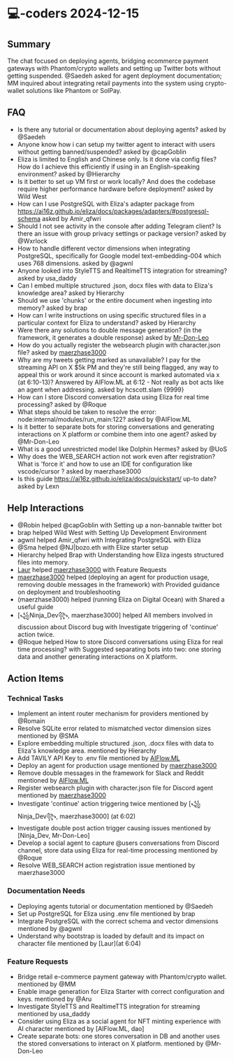 # 💻-coders 2024-12-15

## Summary
The chat focused on deploying agents, bridging ecommerce payment gateways with Phantom/crypto wallets and setting up Twitter bots without getting suspended. @Saedeh asked for agent deployment documentation; MM inquired about integrating retail payments into the system using crypto-wallet solutions like Phantom or SolPay.

## FAQ
- Is there any tutorial or documentation about deploying agents? asked by @Saedeh
- Anyone know how i can setup my twitter agent to interact with users without getting banned/suspended? asked by @capGoblin
- Eliza is limited to English and Chinese only. Is it done via config files? How do I achieve this efficiently if using in an English-speaking environment? asked by @Hierarchy
- Is it better to set up VM first or work locally? And does the codebase require higher performance hardware before deployment? asked by Wild West
- How can I use PostgreSQL with Eliza's adapter package from https://ai16z.github.io/eliza/docs/packages/adapters/#postgresql-schema asked by Amir_qfwri
- Should I not see activity in the console after adding Telegram client? Is there an issue with group privacy settings or package version? asked by @Wxrlock
- How to handle different vector dimensions when integrating PostgreSQL, specifically for Google model text-embedding-004 which uses 768 dimensions. asked by @agwnl
- Anyone looked into StyleTTS and RealtimeTTS integration for streaming? asked by usa_daddy
- Can I embed multiple structured .json, docx files with data to Eliza's knowledge area? asked by Hierarchy
- Should we use 'chunks' or the entire document when ingesting into memory? asked by brap
- How can I write instructions on using specific structured files in a particular context for Eliza to understand? asked by Hierarchy
- Were there any solutions to double message generation? (in the framework, it generates a double response) asked by [Mr-Don-Leo](https://discordapp.com/users/@me)
- How do you actually register the websearch plugin with character.json file? asked by [maerzhase3000](https://discordapp.com/users/@me)
- Why are my tweets getting marked as unavailable? I pay for the streaming API on X $5k PM and they're still being flagged, any way to appeal this or work around it since account is marked automated via x (at 6:10-13)? Answered by AIFlow.ML at 6:12 - Not really as bot acts like an agent when addressing. asked by hcscott.slam {9999}
- How can I store Discord conversation data using Eliza for real time processing? asked by @Roque
- What steps should be taken to resolve the error: node:internal/modules/run_main:122? asked by @AIFlow.ML
- Is it better to separate bots for storing conversations and generating interactions on X platform or combine them into one agent? asked by @Mr-Don-Leo
- What is a good unrestricted model like Dolphin Hermes? asked by @UoS
- Why does the WEB_SEARCH action not work even after registration? What is 'force it' and how to use an IDE for configuration like vscode/cursor ? asked by maerzhase3000
- Is this guide https://ai16z.github.io/eliza/docs/quickstart/ up-to date? asked by Lexn

## Help Interactions
- @Robin helped @capGoblin with Setting up a non-bannable twitter bot
- brap helped Wild West with Setting Up Development Environment
- agwnl helped Amir_qfwri with Integrating PostgreSQL with Eliza
- @Sma helped @NJ|bozo.eth with Elize starter setup
- Hierarchy helped Brap with Understanding how Eliza ingests structured files into memory.
- [Laur](05:19) helped [maerzhase3000](05:19) with Feature Requests
- [maerzhase3000](https://discordapp.com/users/@me) helped (deploying an agent for production usage, removing double messages in the framework)  with Provided guidance on deployment and troubleshooting
- (maerzhase3000) helped (running Eliza on Digital Ocean)  with Shared a useful guide
- [꧁Ninja_Dev꧂, maerzhase3000] helped All members involved in discussion about Discord bug with Investigate triggering of 'continue' action twice.
- @Roque helped How to store Discord conversations using Eliza for real time processing? with Suggested separating bots into two: one storing data and another generating interactions on X platform.

## Action Items

### Technical Tasks
- Implement an intent router mechanism for providers mentioned by @Romain
- Resolve SQLite error related to mismatched vector dimension sizes mentioned by @SMA
- Explore embedding multiple structured .json, .docx files with data to Eliza's knowledge area. mentioned by Hierarchy
- Add TAVILY API Key to .env file mentioned by [AIFlow.ML](05:26)
- Deploy an agent for production usage mentioned by [maerzhase3000](https://discordapp.com/users/@me)
- Remove double messages in the framework for Slack and Reddit mentioned by [AIFlow.ML](https://discordapp.com/users/@me)
- Register websearch plugin with character.json file for Discord agent mentioned by [maerzhase3000](https://discordapp.com/users/@me)
- Investigate 'continue' action triggering twice mentioned by [꧁Ninja_Dev꧂, maerzhase3000] (at 6:02)
- Investigate double post action trigger causing issues mentioned by [Ninja_Dev, Mr-Don-Leo]
- Develop a social agent to capture @users conversations from Discord channel, store data using Eliza for real-time processing mentioned by @Roque
- Resolve WEB_SEARCH action registration issue mentioned by maerzhase3000

### Documentation Needs
- Deploying agents tutorial or documentation mentioned by @Saedeh
- Set up PostgreSQL for Eliza using .env file mentioned by brap
- Integrate PostgreSQL with the correct schema and vector dimensions mentioned by @agwnl
- Understand why bootstrap is loaded by default and its impact on character file mentioned by [Laur](at 6:04)

### Feature Requests
- Bridge retail e-commerce payment gateway with Phantom/crypto wallet. mentioned by @MM
- Enable image generation for Eliza Starter with correct configuration and keys. mentioned by @Aru
- Investigate StyleTTS and RealtimeTTS integration for streaming mentioned by usa_daddy
- Consider using Eliza as a social agent for NFT minting experience with AI character mentioned by [AIFlow.ML, dao]
- Create separate bots: one stores conversation in DB and another uses the stored conversations to interact on X platform. mentioned by @Mr-Don-Leo